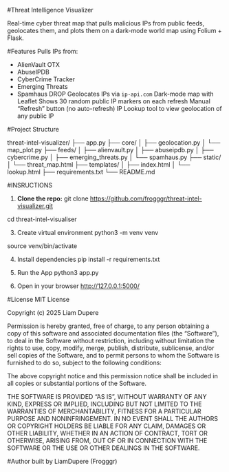 #Threat Intelligence Visualizer

Real-time cyber threat map that pulls malicious IPs from public feeds, geolocates them, and plots them on a dark-mode world map using Folium + Flask.

#Features
Pulls IPs from:
 - AlienVault OTX
 - AbuseIPDB
 - CyberCrime Tracker
 - Emerging Threats
 - Spamhaus DROP 
Geolocates IPs via `ip-api.com`
Dark-mode map with Leaflet
Shows 30 random public IP markers on each refresh
Manual “Refresh” button (no auto-refresh)
IP Lookup tool to view geolocation of any public IP

#Project Structure

threat-intel-visualizer/
├── app.py
├── core/
│ ├── geolocation.py
│ └── map_plot.py
├── feeds/
│ ├── alienvault.py
│ ├── abuseipdb.py
│ ├── cybercrime.py
│ ├── emerging_threats.py
│ └── spamhaus.py
├── static/
│ └── threat_map.html
├── templates/
│ ├── index.html
│ └── lookup.html
├── requirements.txt
└── README.md

#INSRUCTIONS
1. **Clone the repo:**
git clone https://github.com/frogggr/threat-intel-visualizer.git

cd threat-intel-visualiser

3. Create virtual environment
python3 -m venv venv

source venv/bin/activate

4. Install dependencies
pip install -r requirements.txt

5. Run the App
python3 app.py

6. Open in your browser
http://127.0.0.1:5000/


#License
MIT License

Copyright (c) 2025 Liam Dupere

Permission is hereby granted, free of charge, to any person obtaining a copy
of this software and associated documentation files (the “Software”), to deal
in the Software without restriction, including without limitation the rights
to use, copy, modify, merge, publish, distribute, sublicense, and/or sell
copies of the Software, and to permit persons to whom the Software is
furnished to do so, subject to the following conditions:

The above copyright notice and this permission notice shall be included in all
copies or substantial portions of the Software.

THE SOFTWARE IS PROVIDED “AS IS”, WITHOUT WARRANTY OF ANY KIND, EXPRESS OR
IMPLIED, INCLUDING BUT NOT LIMITED TO THE WARRANTIES OF MERCHANTABILITY,
FITNESS FOR A PARTICULAR PURPOSE AND NONINFRINGEMENT. IN NO EVENT SHALL THE
AUTHORS OR COPYRIGHT HOLDERS BE LIABLE FOR ANY CLAIM, DAMAGES OR OTHER
LIABILITY, WHETHER IN AN ACTION OF CONTRACT, TORT OR OTHERWISE, ARISING FROM,
OUT OF OR IN CONNECTION WITH THE SOFTWARE OR THE USE OR OTHER DEALINGS IN THE
SOFTWARE.


#Author
built by LiamDupere (Frogggr)


